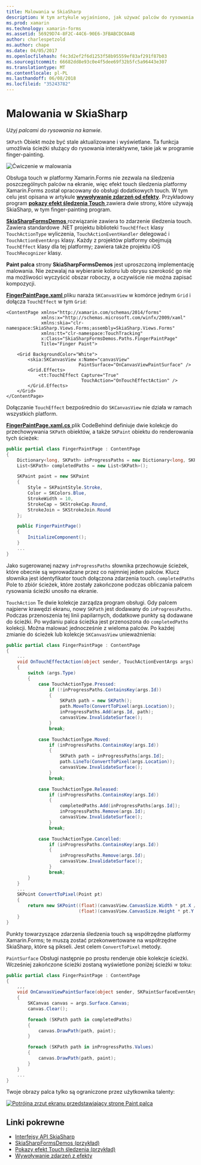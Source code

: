 ```yaml
---
title: Malowania w SkiaSharp
description: W tym artykule wyjaśniono, jak używać palców do rysowania na kanwie SkiaSharp w aplikacji platformy Xamarin.Forms i pokazuje to z przykładowym kodzie.
ms.prod: xamarin
ms.technology: xamarin-forms
ms.assetid: 56929D74-8F2C-44C6-90E6-3FBABCDC0A4B
author: charlespetzold
ms.author: chape
ms.date: 04/05/2017
ms.openlocfilehash: f4c3d2ef2f6d1253f58b95559ef83af291f87b03
ms.sourcegitcommit: 66682dd8e93c0e4f5dee69f32b5fc5a96443e307
ms.translationtype: MT
ms.contentlocale: pl-PL
ms.lasthandoff: 06/08/2018
ms.locfileid: "35243782"
---
```

# <a name="finger-painting-in-skiasharp"></a>Malowania w SkiaSharp

_Użyj palcami do rysowania na kanwie._

`SKPath` Obiekt może być stale aktualizowane i wyświetlane. Ta funkcja umożliwia ścieżki służący do rysowania interaktywne, takie jak w programie finger-painting.

![](finger-paint-images/fingerpaintsample.png "Ćwiczenie w malowania")

Obsługa touch w platformy Xamarin.Forms nie zezwala na śledzenia poszczególnych palców na ekranie, więc efekt touch śledzenia platformy Xamarin.Forms został opracowany do obsługi dodatkowych touch. W tym celu jest opisana w artykule [ **wywoływanie zdarzeń od efekty**](~/xamarin-forms/app-fundamentals/effects/touch-tracking.md). Przykładowy program [ **pokazy efekt śledzenia Touch** ](https://developer.xamarin.com/samples/xamarin-forms/Effects/TouchTrackingEffectDemos/) zawiera dwie strony, które używają SkiaSharp, w tym finger-painting program.

[ **SkiaSharpFormsDemos** ](https://developer.xamarin.com/samples/xamarin-forms/SkiaSharpForms/Demos/) rozwiązanie zawiera to zdarzenie śledzenia touch. Zawiera standardowe .NET projektu biblioteki `TouchEffect` klasy `TouchActionType` wyliczenia, `TouchActionEventHandler` delegować i `TouchActionEventArgs` klasy. Każdy z projektów platformy obejmują `TouchEffect` klasy dla tej platformy; zawiera także projektu iOS `TouchRecognizer` klasy.

**Paint palca** strony **SkiaSharpFormsDemos** jest uproszczoną implementację malowania. Nie zezwalaj na wybieranie koloru lub obrysu szerokość go nie ma możliwości wyczyścić obszar roboczy, a oczywiście nie można zapisać kompozycji.

[ **FingerPaintPage.xaml** ](https://github.com/xamarin/xamarin-forms-samples/blob/master/SkiaSharpForms/Demos/Demos/SkiaSharpFormsDemos/LinesAndPaths/FingerPaintPage.xaml) pliku naraża `SKCanvasView` w komórce jednym `Grid` i dołącza `TouchEffect` w tym `Grid`:

```xaml
<ContentPage xmlns="http://xamarin.com/schemas/2014/forms"
             xmlns:x="http://schemas.microsoft.com/winfx/2009/xaml"
             xmlns:skia="clr-namespace:SkiaSharp.Views.Forms;assembly=SkiaSharp.Views.Forms"
             xmlns:tt="clr-namespace:TouchTracking"
             x:Class="SkiaSharpFormsDemos.Paths.FingerPaintPage"
             Title="Finger Paint">

    <Grid BackgroundColor="White">
        <skia:SKCanvasView x:Name="canvasView"
                           PaintSurface="OnCanvasViewPaintSurface" />
        <Grid.Effects>
            <tt:TouchEffect Capture="True"
                            TouchAction="OnTouchEffectAction" />
        </Grid.Effects>
    </Grid>
</ContentPage>
```

Dołączanie `TouchEffect` bezpośrednio do `SKCanvasView` nie działa w ramach wszystkich platform.

[ **FingerPaintPage.xaml.cs** ](https://github.com/xamarin/xamarin-forms-samples/blob/master/SkiaSharpForms/Demos/Demos/SkiaSharpFormsDemos/LinesAndPaths/FingerPaintPage.xaml.cs) plik CodeBehind definiuje dwie kolekcje do przechowywania `SKPath` obiektów, a także `SKPaint` obiektu do renderowania tych ścieżek:

```csharp
public partial class FingerPaintPage : ContentPage
{
    Dictionary<long, SKPath> inProgressPaths = new Dictionary<long, SKPath>();
    List<SKPath> completedPaths = new List<SKPath>();

    SKPaint paint = new SKPaint
    {
        Style = SKPaintStyle.Stroke,
        Color = SKColors.Blue,
        StrokeWidth = 10,
        StrokeCap = SKStrokeCap.Round,
        StrokeJoin = SKStrokeJoin.Round
    };

    public FingerPaintPage()
    {
        InitializeComponent();
    }
    ...
}
```

Jako sugerowanej nazwy `inProgressPaths` słownika przechowuje ścieżek, które obecnie są wprowadzane przez co najmniej jeden palców. Klucz słownika jest identyfikator touch dołączona zdarzenia touch. `completedPaths` Pole to zbiór ścieżek, które zostały zakończone podczas obliczania palcem rysowania ścieżki unosiło na ekranie.

`TouchAction` Te dwie kolekcje zarządza program obsługi. Gdy palcem najpierw krawędzi ekranu, nowy `SKPath` jest dodawany do `inProgressPaths`. Podczas przenoszenia tej linii papilarnych, dodatkowe punkty są dodawane do ścieżki. Po wydaniu palca ścieżka jest przenoszona do `completedPaths` kolekcji. Można malować jednocześnie z wieloma palców. Po każdej zmianie do ścieżek lub kolekcje `SKCanvasView` unieważnienia:

```csharp
public partial class FingerPaintPage : ContentPage
{
    ...
    void OnTouchEffectAction(object sender, TouchActionEventArgs args)
    {
        switch (args.Type)
        {
            case TouchActionType.Pressed:
                if (!inProgressPaths.ContainsKey(args.Id))
                {
                    SKPath path = new SKPath();
                    path.MoveTo(ConvertToPixel(args.Location));
                    inProgressPaths.Add(args.Id, path);
                    canvasView.InvalidateSurface();
                }
                break;

            case TouchActionType.Moved:
                if (inProgressPaths.ContainsKey(args.Id))
                {
                    SKPath path = inProgressPaths[args.Id];
                    path.LineTo(ConvertToPixel(args.Location));
                    canvasView.InvalidateSurface();
                }
                break;

            case TouchActionType.Released:
                if (inProgressPaths.ContainsKey(args.Id))
                {
                    completedPaths.Add(inProgressPaths[args.Id]);
                    inProgressPaths.Remove(args.Id);
                    canvasView.InvalidateSurface();
                }
                break;

            case TouchActionType.Cancelled:
                if (inProgressPaths.ContainsKey(args.Id))
                {
                    inProgressPaths.Remove(args.Id);
                    canvasView.InvalidateSurface();
                }
                break;
        }
    }
    ...
    SKPoint ConvertToPixel(Point pt)
    {
        return new SKPoint((float)(canvasView.CanvasSize.Width * pt.X / canvasView.Width),
                           (float)(canvasView.CanvasSize.Height * pt.Y / canvasView.Height));
    }
}
```

Punkty towarzyszące zdarzenia śledzenia touch są współrzędne platformy Xamarin.Forms; te muszą zostać przekonwertowane na współrzędne SkiaSharp, które są pikseli. Jest celem `ConvertToPixel` metody.

`PaintSurface` Obsługi następnie po prostu renderuje obie kolekcje ścieżki. Wcześniej zakończone ścieżki zostaną wyświetlone poniżej ścieżki w toku:

```csharp
public partial class FingerPaintPage : ContentPage
{
    ,,,
    void OnCanvasViewPaintSurface(object sender, SKPaintSurfaceEventArgs args)
    {
        SKCanvas canvas = args.Surface.Canvas;
        canvas.Clear();

        foreach (SKPath path in completedPaths)
        {
            canvas.DrawPath(path, paint);
        }

        foreach (SKPath path in inProgressPaths.Values)
        {
            canvas.DrawPath(path, paint);
        }
    }
    ...
}
```

Twoje obrazy palca tylko są ograniczone przez użytkownika talenty:

[![](finger-paint-images/fingerpaint-small.png "Potrójna zrzut ekranu przedstawiający stronę Paint palca")](finger-paint-images/fingerpaint-large.png#lightbox "Potrójna zrzut ekranu przedstawiający stronę Paint palca")


## <a name="related-links"></a>Linki pokrewne

- [Interfejsy API SkiaSharp](https://developer.xamarin.com/api/root/SkiaSharp/)
- [SkiaSharpFormsDemos (przykład)](https://developer.xamarin.com/samples/xamarin-forms/SkiaSharpForms/Demos/)
- [Pokazy efekt Touch śledzenia (przykład)](https://developer.xamarin.com/samples/xamarin-forms/Effects/TouchTrackingEffectDemos/)
- [Wywoływanie zdarzeń z efekty](~/xamarin-forms/app-fundamentals/effects/touch-tracking.md)
